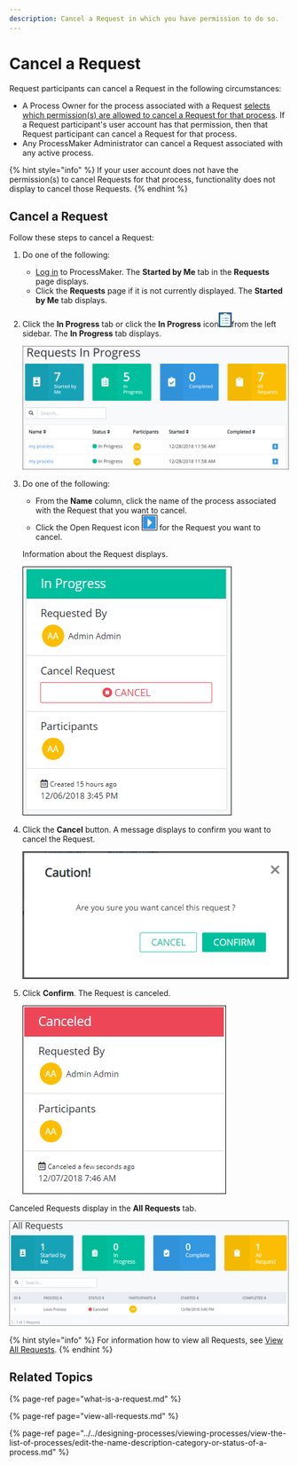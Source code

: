 ```yaml
---
description: Cancel a Request in which you have permission to do so.
---
```


# Cancel a Request

Request participants can cancel a Request in the following circumstances:

* A Process Owner for the process associated with a Request [selects which permission\(s\) are allowed to cancel a Request for that process](../../designing-processes/viewing-processes/view-the-list-of-processes/edit-the-name-description-category-or-status-of-a-process.md#edit-general-information-about-a-process). If a Request participant's user account has that permission, then that Request participant can cancel a Request for that process.
* Any ProcessMaker Administrator can cancel a Request associated with any active process.

{% hint style="info" %}
If your user account does not have the permission\(s\) to cancel Requests for that process, functionality does not display to cancel those Requests.
{% endhint %}

## Cancel a Request

Follow these steps to cancel a Request:

1. Do one of the following:
   * [Log in](../log-in.md#log-in) to ProcessMaker. The **Started by Me** tab in the **Requests** page displays.
   * Click the **Requests** page if it is not currently displayed. The **Started by Me** tab displays.
2. Click the **In Progress** tab or click the **In Progress** icon![](../../.gitbook/assets/in-progress-icon-request.png)from the left sidebar. The **In Progress** tab displays.  

   ![](../../.gitbook/assets/in-progress-request.png)

3. Do one of the following:

   * From the **Name** column, click the name of the process associated with the Request that you want to cancel.
   * Click the Open Request icon ![](../../.gitbook/assets/open-request-icon-requests.png) for the Request you want to cancel.

   Information about the Request displays.

   ![](../../.gitbook/assets/in-progress-request-to-cancel-request-requests%20%281%29.png)

4. Click the **Cancel** button. A message displays to confirm you want to cancel the Request.  

   ![](../../.gitbook/assets/cancel-request-confirmation-screen-requests.png)

5. Click **Confirm**. The Request is canceled.  

   ![](../../.gitbook/assets/canceled-request-requests.png)

Canceled Requests display in the **All Requests** tab.

![Canceled Request in the All Requests tab](../../.gitbook/assets/canceled-request-in-all-requests-tab-requests.png)

{% hint style="info" %}
For information how to view all Requests, see [View All Requests](view-all-requests.md).
{% endhint %}

## Related Topics

{% page-ref page="what-is-a-request.md" %}

{% page-ref page="view-all-requests.md" %}

{% page-ref page="../../designing-processes/viewing-processes/view-the-list-of-processes/edit-the-name-description-category-or-status-of-a-process.md" %}

